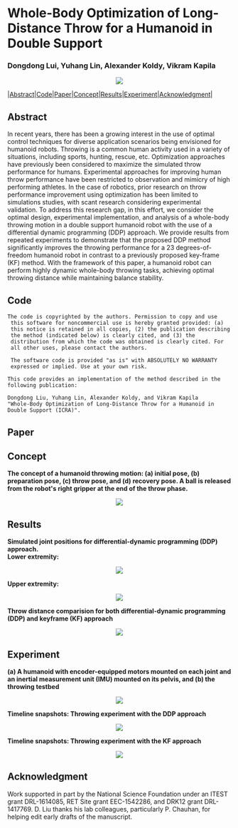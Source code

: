 # Whole-Body Optimization of Long-Distance Throw for a Humanoid in Double Support
### Dongdong Lui, Yuhang Lin, Alexander Koldy, Vikram Kapila

<div align="center">
<img src="https://raw.githubusercontent.com/nyu-legged-group/nyu-legged-group.github.io/main/docs/assets/img/cover.png"/>
</div>

|[Abstract](#abstract)|[Code](#code)|[Paper](#paper)|[Concept](#concept)|[Results](#results)|[Experiment](#experiment)|[Acknowledgment](#acknowledgment)|

## Abstract
In recent years, there has been a growing interest in the use of optimal control techniques for diverse application
scenarios being envisioned for humanoid robots. Throwing is a common human activity used in a variety of situations,
including sports, hunting, rescue, etc. Optimization approaches have previously been considered to maximize the simulated
throw performance for humans. Experimental approaches for improving human throw performance have been restricted
to observation and mimicry of high performing athletes. In the case of robotics, prior research on throw performance
improvement using optimization has been limited to simulations studies, with scant research considering experimental validation. 
To address this research gap, in this effort, we consider the optimal design, experimental implementation, and analysis
of a whole-body throwing motion in a double support humanoid robot with the use of a differential dynamic programming
(DDP) approach. We provide results from repeated experiments to demonstrate that the proposed DDP method significantly
improves the throwing performance for a 23 degrees-of-freedom humanoid robot in contrast to a previously proposed key-frame
(KF) method. With the framework of this paper, a humanoid robot can perform highly dynamic whole-body throwing tasks, achieving 
optimal throwing distance while maintaining balance stability.

## Code
```
The code is copyrighted by the authors. Permission to copy and use 
 this software for noncommercial use is hereby granted provided: (a)
 this notice is retained in all copies, (2) the publication describing
 the method (indicated below) is clearly cited, and (3) the
 distribution from which the code was obtained is clearly cited. For
 all other uses, please contact the authors.
 
 The software code is provided "as is" with ABSOLUTELY NO WARRANTY
 expressed or implied. Use at your own risk.

This code provides an implementation of the method described in the
following publication: 

Dongdong Liu, Yuhang Lin, Alexander Koldy, and Vikram Kapila    
"Whole-Body Optimization of Long-Distance Throw for a Humanoid in Double Support (ICRA)". 
```

## Paper

## Concept
**The concept of a humanoid throwing motion: (a) initial pose, (b) preparation pose, (c) throw pose, and (d)  recovery pose. A ball is released from the robot's right gripper at the end of the throw phase.**
<div align="center">
<img src="https://raw.githubusercontent.com/nyu-legged-group/nyu-legged-group.github.io/main/docs/assets/img/robot throw.PNG"/>
</div>

## Results
**Simulated joint positions for differential-dynamic programming (DDP) approach.<br/>
Lower extremity:**
<div align="center">
<img src="https://raw.githubusercontent.com/nyu-legged-group/nyu-legged-group.github.io/main/docs/assets/img/Lower.png"/>
</div>

**Upper extremity:**
<div align="center">
<img src="https://raw.githubusercontent.com/nyu-legged-group/nyu-legged-group.github.io/main/docs/assets/img/Lower.png"/>
</div>

**Throw distance comparision for both differential-dynamic programming (DDP) and keyframe (KF) approach**
<div align="center">
<img src="https://raw.githubusercontent.com/nyu-legged-group/nyu-legged-group.github.io/main/docs/assets/img/projectile.png"/>
</div>

## Experiment
**(a) A humanoid with encoder-equipped motors mounted on each joint and an inertial measurement unit (IMU) mounted on its pelvis, and
(b) the throwing testbed**
<div align="center">
<img src="https://raw.githubusercontent.com/nyu-legged-group/nyu-legged-group.github.io/main/docs/assets/img/experiment.png"/>
</div>

**Timeline snapshots: Throwing experiment with the DDP approach**
<div align="center">
<img src="https://raw.githubusercontent.com/nyu-legged-group/nyu-legged-group.github.io/main/docs/assets/img/timelineDDP.png"/>
</div>

**Timeline snapshots: Throwing experiment with the KF approach**
<div align="center">
<img src="https://raw.githubusercontent.com/nyu-legged-group/nyu-legged-group.github.io/main/docs/assets/img/timelineKF.png"/>
</div>

## Acknowledgment
Work supported in part by the National Science Foundation under an ITEST grant DRL-1614085, RET Site grant EEC-1542286, and DRK12 grant DRL-1417769. D. Liu thanks his lab colleagues, particularly P. Chauhan, for helping edit early drafts of the manuscript.




